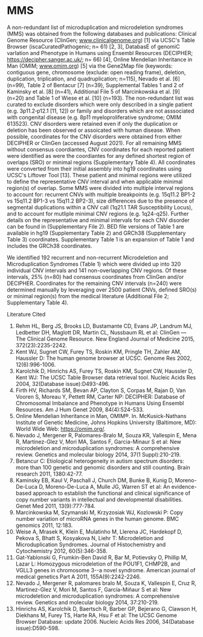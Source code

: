 # MMS
A non-redundant list of microduplication and microdeletion syndromes (MMS) was obtained from the following databases and publications: Clinical Genome Resource (ClinGen; www.clinicalgenome.org) [1] via UCSC's Table Browser (iscaCuratedPathogenic; n= 61) [2, 3], DatabasE of genomiC varIation and Phenotype in Humans using Ensembl Resources (DECIPHER; https://decipher.sanger.ac.uk/; n= 66) [4], Online Mendelian Inheritance in Man (OMIM; www.omim.org) [5] via the Gene2Map file (keywords: contiguous gene, chromosome (exclude: open reading frame), deletion, duplication, triplication, and quadruplication; n=115), Nevado et al. [6] (n=99), Table 2 of Bentacur [7] (n=39), Supplemental Tables 1 and 2 of Kaminsky et al. [8] (n=41), Additional File 5 of Marcinkowska et al. [9] (n=20) and Table 1 of Wiese et al. [10] (n=193). The non-redundant list was curated to exclude disorders which were only described in a single patient (e.g. 3p11.2‐p12.1 [11, 12]) or family and disorders which are not asssociated with congenital disease (e.g. 8p11 myeloproliferative syndrome; OMIM 613523). CNV disorders were retained even if only the duplication or deletion has been observed or assoicated with human disease. When possible, coordinates for the CNV disorders were obtained from either DECIPHER or ClinGen (accessed August 2021). For all remaining MMS without consensus coordiantes, CNV coordinates for each reported patient were identified as were the coordiantes for any defined shortest region of overlaps (SRO) or minimal regions (Supplementary Table 4). All coordinates were converted from their initial assembly into hg19 coordinates using UCSC's Liftover Tool [13]. These patient and minimal regions were utilized to define the representative CNV interval and when applicable minimal region(s) of overlap. Some MMS were divided into multiple interval regions to account for: recurrent CNVs with multiple breakpoints (e.g. 15q11.2 BP1-2 vs 15q11.2 BP1-3 vs 15q11.2 BP2-3), size differences due to the presence of segmental duplications within a CNV call (1q21.1 TAR Susceptibility Locus), and to account for mutliple minimal CNV regions (e.g. 1q24-q25). Further details on the representative and minimal intervals for each CNV disorder can be found in (Supplementary File 2). BED file versions of Table 1 are available in hg19 (Supplementary Table 2) and GRCh38 (Supplementary Table 3) coordinates. Supplementary Table 1 is an expansion of Table 1 and includes the GRCh38 coordinates.

We identified 192 recurrent and non-recurrent Microdeletion and Microduplication Syndromes (Table 1) which were divided up into 320 individual CNV intervals and 141 non-overlapping CNV regions. Of these intervals, 25% (n=80) had consensus coordinates from ClinGen and/or DECIPHER. Coordinates for the remaining CNV intervals (n=240) were determined manually by leveraging over 2500 patient CNVs, defined SRO(s) or minimal region(s) from the medical literature (Additional File 2; Supplementary Table 4). 


Literature Cited

1.	Rehm HL, Berg JS, Brooks LD, Bustamante CD, Evans JP, Landrum MJ, Ledbetter DH, Maglott DR, Martin CL, Nussbaum RL et al: ClinGen — The Clinical Genome Resource. New England Journal of Medicine 2015, 372(23):2235-2242.
2.	Kent WJ, Sugnet CW, Furey TS, Roskin KM, Pringle TH, Zahler AM, Haussler D: The human genome browser at UCSC. Genome Res 2002, 12(6):996-1006.
3.	Karolchik D, Hinrichs AS, Furey TS, Roskin KM, Sugnet CW, Haussler D, Kent WJ: The UCSC Table Browser data retrieval tool. Nucleic Acids Res 2004, 32(Database issue):D493-496.
4.	Firth HV, Richards SM, Bevan AP, Clayton S, Corpas M, Rajan D, Van Vooren S, Moreau Y, Pettett RM, Carter NP: DECIPHER: Database of Chromosomal Imbalance and Phenotype in Humans Using Ensembl Resources. Am J Hum Genet 2009, 84(4):524-533.
5.	Online Mendelian Inheritance in Man, OMIM®. In. McKusick-Nathans Institute of Genetic Medicine, Johns Hopkins University (Baltimore, MD): World Wide Web: https://omim.org/.
6.	Nevado J, Mergener R, Palomares-Bralo M, Souza KR, Vallespin E, Mena R, Martinez-Glez V, Mori MA, Santos F, Garcia-Minaur S et al: New microdeletion and microduplication syndromes: A comprehensive review. Genetics and molecular biology 2014, 37(1 Suppl):210-219.
7.	Betancur C: Etiological heterogeneity in autism spectrum disorders: more than 100 genetic and genomic disorders and still counting. Brain research 2011, 1380:42-77.
8.	Kaminsky EB, Kaul V, Paschall J, Church DM, Bunke B, Kunig D, Moreno-De-Luca D, Moreno-De-Luca A, Mulle JG, Warren ST et al: An evidence-based approach to establish the functional and clinical significance of copy number variants in intellectual and developmental disabilities. Genet Med 2011, 13(9):777-784.
9.	Marcinkowska M, Szymanski M, Krzyzosiak WJ, Kozlowski P: Copy number variation of microRNA genes in the human genome. BMC genomics 2011, 12:183.
10.	Weise A, Mrasek K, Klein E, Mulatinho M, Llerena JC, Hardekopf D, Pekova S, Bhatt S, Kosyakova N, Liehr T: Microdeletion and Microduplication Syndromes. Journal of Histochemistry and Cytochemistry 2012, 60(5):346-358.
11.	Gat-Yablonski G, Frumkin-Ben David R, Bar M, Potievsky O, Phillip M, Lazar L: Homozygous microdeletion of the POU1F1, CHMP2B, and VGLL3 genes in chromosome 3--a novel syndrome. American journal of medical genetics Part A 2011, 155A(9):2242-2246.
12.	Nevado J, Mergener R, palomares bralo M, Souza K, Vallespin E, Cruz R, Martinez-Glez V, Mori M, Santos F, García-Miñaur S et al: New microdeletion and microduplication syndromes: A comprehensive review. Genetics and molecular biology 2014, 37:210-219.
13.	Hinrichs AS, Karolchik D, Baertsch R, Barber GP, Bejerano G, Clawson H, Diekhans M, Furey TS, Harte RA, Hsu F et al: The UCSC Genome Browser Database: update 2006. Nucleic Acids Res 2006, 34(Database issue):D590-598.
